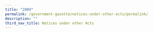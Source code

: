 ```yaml
---
title: "2009"
permalink: /government-gazette/notices-under-other-acts/permalink/
description: ""
third_nav_title: Notices under other Acts
---
```

